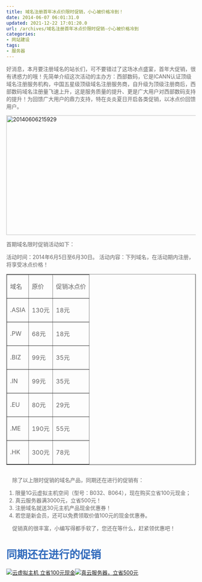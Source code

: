 ```yaml
---
title: 域名注册首年冰点价限时促销，小心被价格冷到！
date: 2014-06-07 06:01:31.0
updated: 2021-12-22 17:01:20.0
url: /archives/域名注册首年冰点价限时促销-小心被价格冷到
categories: 
- 网站建设
tags: 
- 服务器
---
```


<p style="color: #666666;">好消息，本月要注册域名的站长们，可不要错过了这场冰点盛宴，首年大促销，很有诱惑力的哦！先简单介绍这次活动的主办方：西部数码，它是ICANN认证顶级域名注册服务机构，中国五星级顶级域名注册服务商，自升级为顶级注册商后，西部数码域名注册量飞速上升，这是服务质量的提升、更是广大用户对西部数码支持的提升！为回馈广大用户的鼎力支持，特在炎炎夏日开启各类促销，以冰点价回馈用户。</p>
<p style="color: #666666;"><a href="http://uu126.cn/wp-content/uploads/2014/06/201406062159291.jpg"><img class="alignnone wp-image-670 size-full" src="http://bcs.duapp.com/blog2014/blog/201406/201406062159291.jpg" alt="20140606215929" width="780" height="318" /></a></p>
<p style="color: #666666;">首期域名限时促销活动如下：</p>
<p style="color: #666666;">活动时间：2014年6月5日至6月30日。
活动内容：下列域名，在活动期内注册，将享受冰点价格！</p>
<table style="color: #666666;" border="1" width="75%" cellspacing="0" cellpadding="0">
<tbody>
<tr>
<td>
<p style="color: #666666;">域名</p>
</td>
<td>
<p style="color: #666666;">原价</p>
</td>
<td>
<p style="color: #666666;">促销冰点价</p>
</td>
</tr>
<tr>
<td>
<p style="color: #666666;">.ASIA</p>
</td>
<td>
<p style="color: #666666;">130元</p>
</td>
<td>
<p style="color: #666666;">18元</p>
</td>
</tr>
<tr>
<td>
<p style="color: #666666;">.PW</p>
</td>
<td>
<p style="color: #666666;">68元</p>
</td>
<td>
<p style="color: #666666;">18元</p>
</td>
</tr>
<tr>
<td>
<p style="color: #666666;">.BIZ</p>
</td>
<td>
<p style="color: #666666;">99元</p>
</td>
<td>
<p style="color: #666666;">35元</p>
</td>
</tr>
<tr>
<td>
<p style="color: #666666;">.IN</p>
</td>
<td>
<p style="color: #666666;">99元</p>
</td>
<td>
<p style="color: #666666;">35元</p>
</td>
</tr>
<tr>
<td>
<p style="color: #666666;">.EU</p>
</td>
<td>
<p style="color: #666666;">80元</p>
</td>
<td>
<p style="color: #666666;">29元</p>
</td>
</tr>
<tr>
<td>
<p style="color: #666666;">.ME</p>
</td>
<td>
<p style="color: #666666;">190元</p>
</td>
<td>
<p style="color: #666666;">55元</p>
</td>
</tr>
<tr>
<td>
<p style="color: #666666;">.HK</p>
</td>
<td>
<p style="color: #666666;">300元</p>
</td>
<td>
<p style="color: #666666;">78元</p>
</td>
</tr>
</tbody>
</table>
<p style="color: #666666;"><a style="color: #006699;" href="http://www.west263.com/?ReferenceID=635401" target="_blank"><img src="http://www.west263.com/Customercenter/UploadImages/faq/20146r4185469.gif" alt="" border="0" /></a></p>
<p style="color: #666666;">    除了以上限时促销的域名产品，同期还在进行的促销有：</p>
<ol style="color: #666666;">
	<li style="color: #666666;">限量1G云虚拟主机空间（型号：B032、B064），现在购买立省100元现金；</li>
	<li style="color: #666666;">真云服务器满3000元，立省500元！</li>
	<li style="color: #666666;">注册域名就送30元主机产品现金优惠券！</li>
	<li style="color: #666666;">若您是新会员，还可以免费领取价值100元的现金优惠券。</li>
</ol>
<p style="color: #666666;">    促销真的很丰富，小编写得都手软了，您还在等什么，赶紧领优惠吧！</p>
<h1 style="color: #306abc;">同期还在进行的促销</h1>
<div class="pa70 hd" style="color: #4d4d4d;"><a class="aleft" href="http://www.west263.com/services/webhosting/" target="_blank"><img src="http://www.west263.com/active/20140605/images/hd1.gif" alt="云虚拟主机 立省100元现金" /></a><a class="aright" href="http://www.west263.com/services/cloudhost/" target="_blank"><img src="http://www.west263.com/active/20140605/images/hd2.gif" alt="真云服务器，立省500元" /></a></div>